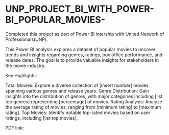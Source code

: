 # UNP_PROJECT_BI_WITH_POWER-BI_POPULAR_MOVIES-

Completed this project as part of Power BI intership with United Network of Professionals(UNP). 




This Power BI analysis explores a dataset of popular movies to uncover trends and insights regarding genres, ratings, box office performance, and release dates. The goal is to provide valuable insights for stakeholders in the movie industry.

Key Highlights:

Total Movies: Explore a diverse collection of [insert number] movies spanning various genres and release years.
Genre Distribution: Gain insights into the distribution of genres, with major categories including [list top genres] representing [percentage] of movies.
Rating Analysis: Analyze the average rating of movies, ranging from [minimum rating] to [maximum rating].
Top Movies: Identify notable top-rated movies based on user ratings, including [list top movies].

PDF link: 
